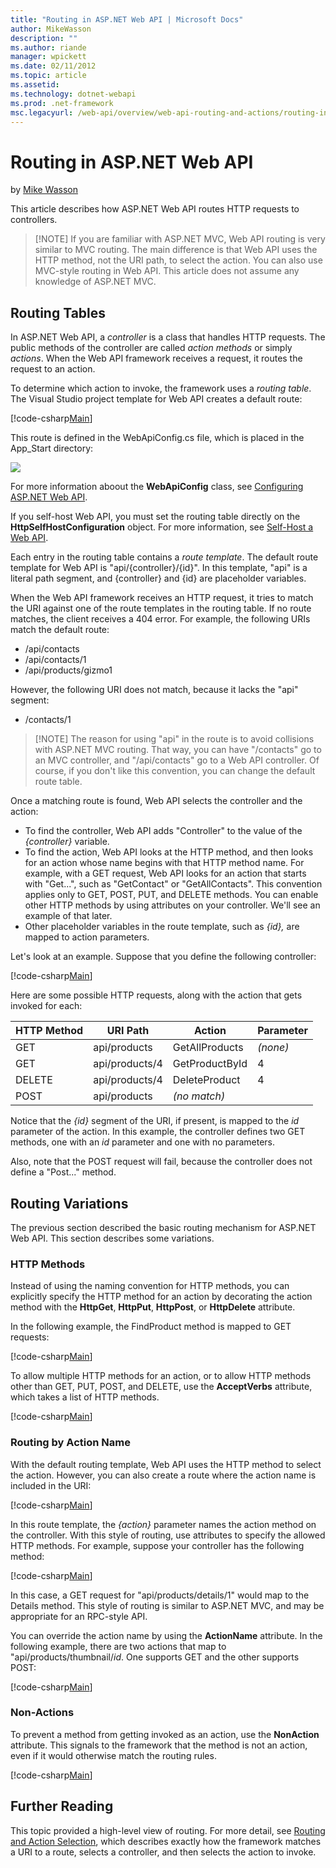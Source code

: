 ```yaml
---
title: "Routing in ASP.NET Web API | Microsoft Docs"
author: MikeWasson
description: ""
ms.author: riande
manager: wpickett
ms.date: 02/11/2012
ms.topic: article
ms.assetid: 
ms.technology: dotnet-webapi
ms.prod: .net-framework
msc.legacyurl: /web-api/overview/web-api-routing-and-actions/routing-in-aspnet-web-api
---
```

Routing in ASP.NET Web API
====================
by [Mike Wasson](https://github.com/MikeWasson)

This article describes how ASP.NET Web API routes HTTP requests to controllers.

> [!NOTE] If you are familiar with ASP.NET MVC, Web API routing is very similar to MVC routing. The main difference is that Web API uses the HTTP method, not the URI path, to select the action. You can also use MVC-style routing in Web API. This article does not assume any knowledge of ASP.NET MVC.


## Routing Tables

In ASP.NET Web API, a *controller* is a class that handles HTTP requests. The public methods of the controller are called *action methods* or simply *actions*. When the Web API framework receives a request, it routes the request to an action.

To determine which action to invoke, the framework uses a *routing table*. The Visual Studio project template for Web API creates a default route:

[!code-csharp[Main](routing-in-aspnet-web-api/samples/sample1.cs)]

This route is defined in the WebApiConfig.cs file, which is placed in the App\_Start directory:

![](routing-in-aspnet-web-api/_static/image1.png)

For more information aboout the **WebApiConfig** class, see [Configuring ASP.NET Web API](../advanced/configuring-aspnet-web-api.md).

If you self-host Web API, you must set the routing table directly on the **HttpSelfHostConfiguration** object. For more information, see [Self-Host a Web API](../older-versions/self-host-a-web-api.md).

Each entry in the routing table contains a *route template*. The default route template for Web API is &quot;api/{controller}/{id}&quot;. In this template, &quot;api&quot; is a literal path segment, and {controller} and {id} are placeholder variables.

When the Web API framework receives an HTTP request, it tries to match the URI against one of the route templates in the routing table. If no route matches, the client receives a 404 error. For example, the following URIs match the default route:

- /api/contacts
- /api/contacts/1
- /api/products/gizmo1

However, the following URI does not match, because it lacks the &quot;api&quot; segment:

- /contacts/1

> [!NOTE] The reason for using "api" in the route is to avoid collisions with ASP.NET MVC routing. That way, you can have &quot;/contacts&quot; go to an MVC controller, and &quot;/api/contacts&quot; go to a Web API controller. Of course, if you don't like this convention, you can change the default route table.

Once a matching route is found, Web API selects the controller and the action:

- To find the controller, Web API adds &quot;Controller&quot; to the value of the *{controller}* variable.
- To find the action, Web API looks at the HTTP method, and then looks for an action whose name begins with that HTTP method name. For example, with a GET request, Web API looks for an action that starts with &quot;Get...&quot;, such as &quot;GetContact&quot; or &quot;GetAllContacts&quot;. This convention applies only to GET, POST, PUT, and DELETE methods. You can enable other HTTP methods by using attributes on your controller. We'll see an example of that later.
- Other placeholder variables in the route template, such as *{id},* are mapped to action parameters.

Let's look at an example. Suppose that you define the following controller:

[!code-csharp[Main](routing-in-aspnet-web-api/samples/sample2.cs)]

Here are some possible HTTP requests, along with the action that gets invoked for each:

| HTTP Method | URI Path | Action | Parameter |
| --- | --- | --- | --- |
| GET | api/products | GetAllProducts | *(none)* |
| GET | api/products/4 | GetProductById | 4 |
| DELETE | api/products/4 | DeleteProduct | 4 |
| POST | api/products | *(no match)* |  |

Notice that the *{id}* segment of the URI, if present, is mapped to the *id* parameter of the action. In this example, the controller defines two GET methods, one with an *id* parameter and one with no parameters.

Also, note that the POST request will fail, because the controller does not define a &quot;Post...&quot; method.

## Routing Variations

The previous section described the basic routing mechanism for ASP.NET Web API. This section describes some variations.

### HTTP Methods

Instead of using the naming convention for HTTP methods, you can explicitly specify the HTTP method for an action by decorating the action method with the **HttpGet**, **HttpPut**, **HttpPost**, or **HttpDelete** attribute.

In the following example, the FindProduct method is mapped to GET requests:

[!code-csharp[Main](routing-in-aspnet-web-api/samples/sample3.cs)]

To allow multiple HTTP methods for an action, or to allow HTTP methods other than GET, PUT, POST, and DELETE, use the **AcceptVerbs** attribute, which takes a list of HTTP methods.

[!code-csharp[Main](routing-in-aspnet-web-api/samples/sample4.cs)]

<a id="routing_by_action_name"></a>
### Routing by Action Name

With the default routing template, Web API uses the HTTP method to select the action. However, you can also create a route where the action name is included in the URI:

[!code-csharp[Main](routing-in-aspnet-web-api/samples/sample5.cs)]

In this route template, the *{action}* parameter names the action method on the controller. With this style of routing, use attributes to specify the allowed HTTP methods. For example, suppose your controller has the following method:

[!code-csharp[Main](routing-in-aspnet-web-api/samples/sample6.cs)]

In this case, a GET request for "api/products/details/1" would map to the Details method. This style of routing is similar to ASP.NET MVC, and may be appropriate for an RPC-style API.

You can override the action name by using the **ActionName** attribute. In the following example, there are two actions that map to &quot;api/products/thumbnail/*id*. One supports GET and the other supports POST:

[!code-csharp[Main](routing-in-aspnet-web-api/samples/sample7.cs)]

### Non-Actions

To prevent a method from getting invoked as an action, use the **NonAction** attribute. This signals to the framework that the method is not an action, even if it would otherwise match the routing rules.

[!code-csharp[Main](routing-in-aspnet-web-api/samples/sample8.cs)]

## Further Reading

This topic provided a high-level view of routing. For more detail, see [Routing and Action Selection](routing-and-action-selection.md), which describes exactly how the framework matches a URI to a route, selects a controller, and then selects the action to invoke.